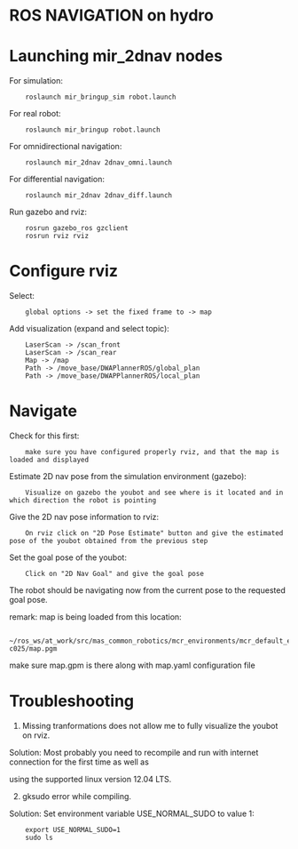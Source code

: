 ROS NAVIGATION on hydro
========================

Launching mir_2dnav nodes
=========================

For simulation:

		roslaunch mir_bringup_sim robot.launch

For real robot:

		roslaunch mir_bringup robot.launch

For omnidirectional navigation:

		roslaunch mir_2dnav 2dnav_omni.launch

For differential navigation:

		roslaunch mir_2dnav 2dnav_diff.launch

Run gazebo and rviz:

		rosrun gazebo_ros gzclient
		rosrun rviz rviz

Configure rviz
==============

Select:

		global options -> set the fixed frame to -> map

Add visualization (expand and select topic):

		LaserScan -> /scan_front
		LaserScan -> /scan_rear
		Map -> /map
		Path -> /move_base/DWAPlannerROS/global_plan
		Path -> /move_base/DWAPPlannerROS/local_plan

Navigate
========

Check for this first:

		make sure you have configured properly rviz, and that the map is loaded and displayed

Estimate 2D nav pose from the simulation environment (gazebo):

		Visualize on gazebo the youbot and see where is it located and in which direction the robot is pointing

Give the 2D nav pose information to rviz:

		On rviz click on "2D Pose Estimate" button and give the estimated pose of the youbot obtained from the previous step

Set the goal pose of the youbot:

		Click on "2D Nav Goal" and give the goal pose

The robot should be navigating now from the current pose to the requested goal pose.

remark: map is being loaded from this location:

		~/ros_ws/at_work/src/mas_common_robotics/mcr_environments/mcr_default_env_config/brsu-c025/map.pgm

make sure map.gpm is there along with map.yaml configuration file


Troubleshooting
===============

1. Missing tranformations does not allow me to fully visualize the youbot on rviz.

Solution: Most probably you need to recompile and run with internet connection for the first time as well as

using the supported linux version 12.04 LTS.

2. gksudo error while compiling.

Solution: Set environment variable USE_NORMAL_SUDO to value 1:

		export USE_NORMAL_SUDO=1
		sudo ls
